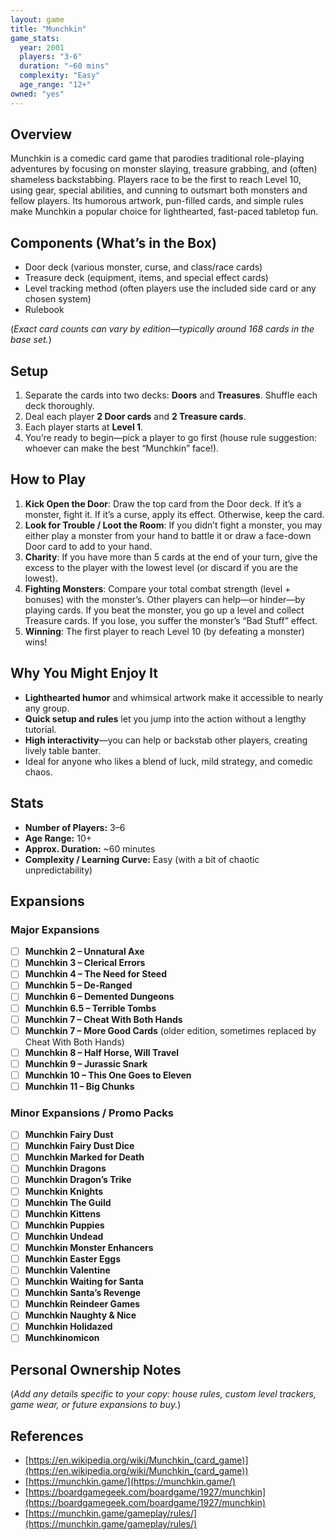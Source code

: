 ```yaml
---
layout: game
title: "Munchkin"
game_stats:
  year: 2001
  players: "3-6"
  duration: "~60 mins"
  complexity: "Easy"
  age_range: "12+"
owned: "yes"
---
```


## Overview
Munchkin is a comedic card game that parodies traditional role-playing adventures by focusing on monster slaying, treasure grabbing, and (often) shameless backstabbing. Players race to be the first to reach Level 10, using gear, special abilities, and cunning to outsmart both monsters and fellow players. Its humorous artwork, pun-filled cards, and simple rules make Munchkin a popular choice for lighthearted, fast-paced tabletop fun.

## Components (What’s in the Box)
- Door deck (various monster, curse, and class/race cards)
- Treasure deck (equipment, items, and special effect cards)
- Level tracking method (often players use the included side card or any chosen system)
- Rulebook

(*Exact card counts can vary by edition—typically around 168 cards in the base set.*)

## Setup
1. Separate the cards into two decks: **Doors** and **Treasures**. Shuffle each deck thoroughly.
2. Deal each player **2 Door cards** and **2 Treasure cards**.
3. Each player starts at **Level 1**.
4. You’re ready to begin—pick a player to go first (house rule suggestion: whoever can make the best “Munchkin” face!).

## How to Play
1. **Kick Open the Door**: Draw the top card from the Door deck. If it’s a monster, fight it. If it’s a curse, apply its effect. Otherwise, keep the card.
2. **Look for Trouble / Loot the Room**: If you didn’t fight a monster, you may either play a monster from your hand to battle it or draw a face-down Door card to add to your hand.
3. **Charity**: If you have more than 5 cards at the end of your turn, give the excess to the player with the lowest level (or discard if you are the lowest).
4. **Fighting Monsters**: Compare your total combat strength (level + bonuses) with the monster’s. Other players can help—or hinder—by playing cards. If you beat the monster, you go up a level and collect Treasure cards. If you lose, you suffer the monster’s “Bad Stuff” effect.
5. **Winning**: The first player to reach Level 10 (by defeating a monster) wins!

## Why You Might Enjoy It
- **Lighthearted humor** and whimsical artwork make it accessible to nearly any group.
- **Quick setup and rules** let you jump into the action without a lengthy tutorial.
- **High interactivity**—you can help or backstab other players, creating lively table banter.
- Ideal for anyone who likes a blend of luck, mild strategy, and comedic chaos.

## Stats
- **Number of Players:** 3–6
- **Age Range:** 10+
- **Approx. Duration:** ~60 minutes
- **Complexity / Learning Curve:** Easy (with a bit of chaotic unpredictability)

## Expansions

### Major Expansions
- [ ] **Munchkin 2 – Unnatural Axe**
- [ ] **Munchkin 3 – Clerical Errors**
- [ ] **Munchkin 4 – The Need for Steed**
- [ ] **Munchkin 5 – De-Ranged**
- [ ] **Munchkin 6 – Demented Dungeons**
- [ ] **Munchkin 6.5 – Terrible Tombs**
- [ ] **Munchkin 7 – Cheat With Both Hands**
- [ ] **Munchkin 7 – More Good Cards** (older edition, sometimes replaced by Cheat With Both Hands)
- [ ] **Munchkin 8 – Half Horse, Will Travel**
- [ ] **Munchkin 9 – Jurassic Snark**
- [ ] **Munchkin 10 – This One Goes to Eleven**
- [ ] **Munchkin 11 – Big Chunks**

### Minor Expansions / Promo Packs
- [ ] **Munchkin Fairy Dust**
- [ ] **Munchkin Fairy Dust Dice**
- [ ] **Munchkin Marked for Death**
- [ ] **Munchkin Dragons**
- [ ] **Munchkin Dragon’s Trike**
- [ ] **Munchkin Knights**
- [ ] **Munchkin The Guild**
- [ ] **Munchkin Kittens**
- [ ] **Munchkin Puppies**
- [ ] **Munchkin Undead**
- [ ] **Munchkin Monster Enhancers**
- [ ] **Munchkin Easter Eggs**
- [ ] **Munchkin Valentine**
- [ ] **Munchkin Waiting for Santa**
- [ ] **Munchkin Santa’s Revenge**
- [ ] **Munchkin Reindeer Games**
- [ ] **Munchkin Naughty & Nice**
- [ ] **Munchkin Holidazed**
- [ ] **Munchkinomicon**

## Personal Ownership Notes
(*Add any details specific to your copy: house rules, custom level trackers, game wear, or future expansions to buy.*)

## References
- [https://en.wikipedia.org/wiki/Munchkin_(card_game)](https://en.wikipedia.org/wiki/Munchkin_(card_game))
- [https://munchkin.game/](https://munchkin.game/)
- [https://boardgamegeek.com/boardgame/1927/munchkin](https://boardgamegeek.com/boardgame/1927/munchkin)
- [https://munchkin.game/gameplay/rules/](https://munchkin.game/gameplay/rules/)
